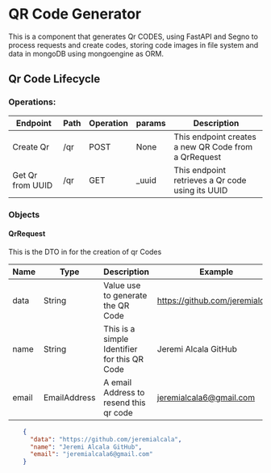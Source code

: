 # QR Code Generator

This is a component that generates Qr CODES, using FastAPI and Segno to process requests and create codes, storing code images in file system and data in mongoDB using mongoengine as ORM.

## Qr Code Lifecycle

### Operations:

| Endpoint         | Path | Operation | params | Description                                          |
|------------------|------|-----------|--------|------------------------------------------------------|
| Create Qr        | /qr  | POST      | None   | This endpoint creates a new QR Code from a QrRequest |
| Get Qr from UUID | /qr  | GET       | _uuid  | This endpoint retrieves a Qr code using its UUID     |


### Objects

#### QrRequest

This is the DTO in for the creation of qr Codes

| Name  | Type         | Description                                  | Example                         |
|-------|--------------|----------------------------------------------|---------------------------------|
| data  | String       | Value use to generate the QR Code            | https://github.com/jeremialcala |
| name  | String       | This is a simple Identifier for this QR Code | Jeremi Alcala GitHub            |
| email | EmailAddress | A email Address to resend this qr code       | jeremialcala6@gmail.com         |

``` Json
    {
      "data": "https://github.com/jeremialcala",
      "name": "Jeremi Alcala GitHub",
      "email": "jeremialcala6@gmail.com"
    }
```

